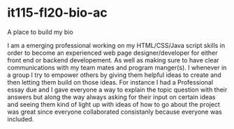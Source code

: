 # it115-fl20-bio-ac
A place to build my bio

I am a emerging professional working on my HTML/CSS/Java script skills in order to become an experienced web page designer/developer for either front end or backend developement. As well as making sure to have clear communications with my team mates and program manger(s). I whenever in a group I try to empower others by giving them helpful ideas to create and then letting them build on those ideas. For instance I had a Professional essay due and I gave everyone a way to explain the topic question with their answers but along the way always asking for their input on certain ideas and seeing them kind of light up with ideas of how to go about the project was great since everyone collaborated consistanly because everyone was included.
